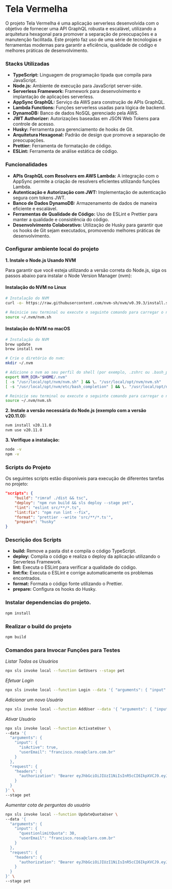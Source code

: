 # Tela Vermelha

O projeto Tela Vermelha é uma aplicação serverless desenvolvida com o objetivo de fornecer uma API GraphQL robusta e escalável, utilizando a arquitetura hexagonal para promover a separação de preocupações e a manutenção facilitada. Este projeto faz uso de uma série de tecnologias e ferramentas modernas para garantir a eficiência, qualidade de código e melhores práticas de desenvolvimento.

### Stacks Utilizadas
- **TypeScript:** Linguagem de programação tipada que compila para JavaScript.
- **Node.js:** Ambiente de execução para JavaScript server-side.
- **Serverless Framework:** Framework para desenvolvimento e implantação de aplicações serverless.
- **AppSync GraphQL:** Serviço da AWS para construção de APIs GraphQL.
- **Lambda Functions:** Funções serverless usadas para lógica de backend.
- **DynamoDB:** Banco de dados NoSQL gerenciado pela AWS.
- **JWT Authorizer:** Autorizações baseadas em JSON Web Tokens para controle de acesso.
- **Husky:** Ferramenta para gerenciamento de hooks de Git.
- **Arquitetura Hexagonal:** Padrão de design que promove a separação de preocupações.
- **Prettier:** Ferramenta de formatação de código.
- **ESLint:** Ferramenta de análise estática de código.

### Funcionalidades
- **APIs GraphQL com Resolvers em AWS Lambda:** A integração com o AppSync permite a criação de resolvers eficientes utilizando funções Lambda.
- **Autenticação e Autorização com JWT:** Implementação de autenticação segura com tokens JWT.
- **Banco de Dados DynamoDB:** Armazenamento de dados de maneira eficiente e escalável.
- **Ferramentas de Qualidade de Código:** Uso de ESLint e Prettier para manter a qualidade e consistência do código.
- **Desenvolvimento Colaborativo:** Utilização de Husky para garantir que os hooks de Git sejam executados, promovendo melhores práticas de desenvolvimento.

### Configurar ambiente local do projeto

**1. Instale o Node.js Usando NVM**

Para garantir que você esteja utilizando a versão correta do Node.js, siga os passos abaixo para instalar o Node Version Manager (nvm):

#### Instalação do NVM no Linux

```sh
# Instalação do NVM
curl -o- https://raw.githubusercontent.com/nvm-sh/nvm/v0.39.3/install.sh | bash

# Reinicie seu terminal ou execute o seguinte comando para carregar o nvm:
source ~/.nvm/nvm.sh
```

#### Instalação do NVM no macOS

```sh
# Instalação do NVM
brew update
brew install nvm

# Crie o diretório do nvm:
mkdir ~/.nvm

# Adicione o nvm ao seu perfil do shell (por exemplo, .zshrc ou .bash_profile):
export NVM_DIR="$HOME/.nvm"
[ -s "/usr/local/opt/nvm/nvm.sh" ] && \. "/usr/local/opt/nvm/nvm.sh"
[ -s "/usr/local/opt/nvm/etc/bash_completion" ] && \. "/usr/local/opt/nvm/etc/bash_completion"

# Reinicie seu terminal ou execute o seguinte comando para carregar o nvm:
source ~/.nvm/nvm.sh
```

**2. Instale a versão necessária do Node.js (exemplo com a versão v20.11.0):**
```sh
nvm install v20.11.0
nvm use v20.11.0
```

**3. Verifique a instalação:**
```sh
node -v
npm -v
```

### Scripts do Projeto

Os seguintes scripts estão disponíveis para execução de diferentes tarefas no projeto:

```json
"scripts": {
    "build": "rimraf ./dist && tsc",
    "deploy": "npm run build && sls deploy --stage pet",
    "lint": "eslint src/**/*.ts",
    "lint:fix": "npm run lint --fix",
    "format": "prettier --write 'src/**/*.ts'",
    "prepare": "husky"
}
```

### Descrição dos Scripts
- **build:** Remove a pasta dist e compila o código TypeScript.
- **deploy:** Compila o código e realiza o deploy da aplicação utilizando o Serverless Framework.
- **lint:** Executa o ESLint para verificar a qualidade do código.
- **lint:fix:** Executa o ESLint e corrige automaticamente os problemas encontrados.
- **format:** Formata o código fonte utilizando o Prettier.
- **prepare:** Configura os hooks do Husky.

### Instalar dependencias do projeto.

```sh
npm install
```

### Realizar o build do projeto

```sh
npm build
```

###  Comandos para Invocar Funções para Testes

_Listar Todos os Usuários_

```sh
npx sls invoke local --function GetUsers --stage pet
```

_Efetuar Login_

```sh
npx sls invoke local --function Login --data '{ "arguments": { "input": { "email": "testj@gmail.com", "password": "123456" }}}' --stage pet
```

_Adicionar um novo Usuário_

```sh
npx sls invoke local --function AddUser --data '{ "arguments": { "input": { "name": "Jubileu", "email": "test@gmail.com", "password": "Jubileu@123" }}}' --stage pet
```

_Ativar Usuário_

```sh
npx sls invoke local --function ActivateUser \
--data '{
  "arguments": {
    "input": {
      "isActive": true,
      "userEmail": "francisco.rosa@claro.com.br"
    }
  },
  "request": {
    "headers": {
      "authorization": "Bearer eyJhbGciOiJIUzI1NiIsInR5cCI6IkpXVCJ9.eyJpZCI6IjY5ZTBlOTM5LWRmYzMtNDE0ZS1iZDUxLWU4YzA4MWE2OGFhZSIsIm5hbWUiOiJSYWZhZWwgTW9udGVpcm8gQXJqb25hcyIsImVtYWlsIjoicmFmYWVsLmFyam9uYXNAY2xhcm8uY29tLmJyIiwiYWN0aXZlIjp0cnVlLCJpc0FkbWluIjp0cnVlLCJwYXNzd29yZCI6IlUyRnNkR1ZrWDEvMyt1Z1hqQnk2dUJtSytpT1p5WHIrcXBnU1haRHVoK2M9IiwicXVlc3Rpb25saW1pdFF1b3RhIjoyMCwiY3JlYXRlZEF0IjoiMjAyNC0xMS0xNFQyMDo1Nzo1MS43MTFaIiwidXBkYXRlZEF0IjoiMjAyNC0xMS0xNFQyMDo1Nzo1MS43MTFaIiwiaWF0IjoxNzMxNzIwNjA5LCJleHAiOjE3MzE3MjI0MDl9.66ZfJ7Vwrk87nYeGz3dDRbaiaWT5A-7fA5ut1-Us6Iw"
    }
  }
}' \
--stage pet
```

_Aumentar cota de perguntas do usuário_

```sh
npx sls invoke local --function UpdateQuotaUser \
--data '{
  "arguments": {
    "input": {
      "questionlimitQuota": 30,
      "userEmail": "francisco.rosa@claro.com.br"
    }
  },
  "request": {
    "headers": {
      "authorization": "Bearer eyJhbGciOiJIUzI1NiIsInR5cCI6IkpXVCJ9.eyJpZCI6IjY5ZTBlOTM5LWRmYzMtNDE0ZS1iZDUxLWU4YzA4MWE2OGFhZSIsIm5hbWUiOiJSYWZhZWwgTW9udGVpcm8gQXJqb25hcyIsImVtYWlsIjoicmFmYWVsLmFyam9uYXNAY2xhcm8uY29tLmJyIiwiYWN0aXZlIjp0cnVlLCJpc0FkbWluIjp0cnVlLCJwYXNzd29yZCI6IlUyRnNkR1ZrWDEvMyt1Z1hqQnk2dUJtSytpT1p5WHIrcXBnU1haRHVoK2M9IiwicXVlc3Rpb25saW1pdFF1b3RhIjoyMCwiY3JlYXRlZEF0IjoiMjAyNC0xMS0xNFQyMDo1Nzo1MS43MTFaIiwidXBkYXRlZEF0IjoiMjAyNC0xMS0xNFQyMDo1Nzo1MS43MTFaIiwiaWF0IjoxNzMxNzI1MzIzLCJleHAiOjE3MzE3MjcxMjN9.TtGIlQA32m3DN4AxeKriUhYaisfKftYKtAZYsyxW6kI"
    }
  }
}' \
--stage pet
```
